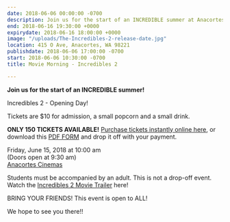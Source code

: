 ```yaml
---
date: 2018-06-06 00:00:00 -0700
description: Join us for the start of an INCREDIBLE summer at Anacortes Cinemas!
end: 2018-06-16 19:30:00 +0000
expirydate: 2018-06-16 18:00:00 +0000
image: "/uploads/The-Incredibles-2-release-date.jpg"
location: 415 O Ave, Anacortes, WA 98221
publishdate: 2018-06-06 17:00:00 -0700
start: 2018-06-06 10:30:00 -0700
title: Movie Morning - Incredibles 2

---
```

**Join us for the start of an INCREDIBLE summer!**

Incredibles 2 - Opening Day!

Tickets are $10 for admission, a small popcorn and a small drink.

**ONLY 150 TICKETS AVAILABLE!** [Purchase tickets instantly online here](https://www.islandviewpta.org/movie "Island View PTA Movie Mornings"), or download this [PDF FORM](https://drive.google.com/file/d/1jIWQ8WSnhEmYpO-CB-6v4roTxHk1cp63/view?usp=sharing) and drop it off with your payment.

Friday, June 15, 2018 at 10:00 am  
\(Doors open at 9:30 am)  
[Anacortes Cinemas](http://farawayentertainment.com/location/anacortes-cinemas/)

Students must be accompanied by an adult. This is not a drop-off event. Watch the [Incredibles 2 Movie Trailer](https://youtu.be/UhZ56rcWwRQ) here!

BRING YOUR FRIENDS!  This event is open to ALL!

We hope to see you there!!
